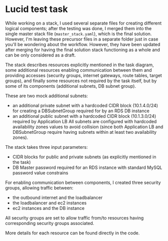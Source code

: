 # Lucid test task

While working on a stack, I used several separate files for creating different logical components; after the testing was done, I merged them into the single master stack file (`master_stack.yaml`), which is the final solution. However, I'm leaving these precursor files in a separate folder just in case you'll be wondering about the workflow. However, they have been updated after merging for having the final solution stack functioning as a whole and can be only considered as a draft.

The stack describes resources explicitly mentioned in the task diagram, some additional resources enabling communication between them and providing accesses (security groups, internet gateways, route tables, target groups), and finally some resources not required by the task itself, but by some of its components (additional subnets, DB subnet group). 

These are two mock additional subnets:
- an additional private subnet with a hardcoded CIDR block (10.1.4.0/24) for creating a DBSubnetGroup required for by an RDS DB instance
- an additional public subnet with a hardcoded CIDR block (10.1.3.0/24) required by Application LB
All subnets are configured with hardcoded availability zones values to avoid collision (since both Application LB and DBSubnetGroup require having subnets within at least two availability zones).

The stack takes three input parameters:
- CIDR blocks for public and private subnets (as explicitly mentioned in the task)
- DB Master password required for an RDS instance with standard MySQL password value constrains

For enabling communication between components, I created three security groups, allowing traffic between:
- the outbound internet and the loadbalancer
- the loadbalancer and ec2 instances
- ec2 instances and the DB instance

All security groups are set to allow traffic from/to resources having corresponding security groups associated.

More details for each resource can be found directly in the code.
